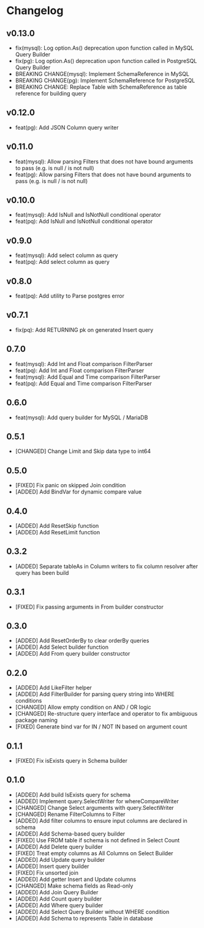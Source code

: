 # Changelog

## v0.13.0

- fix(mysql): Log option.As() deprecation upon function called in MySQL Query Builder
- fix(pg): Log option.As() deprecation upon function called in PostgreSQL Query Builder
- BREAKING CHANGE(mysql): Implement SchemaReference in MySQL
- BREAKING CHANGE(pg): Implement SchemaReference for PostgreSQL
- BREAKING CHANGE: Replace Table with SchemaReference as table reference for building query

## v0.12.0

- feat(pg): Add JSON Column query writer

## v0.11.0

- feat(mysql): Allow parsing Filters that does not have bound arguments to pass (e.g. is null / is not null)
- feat(pg): Allow parsing Filters that does not have bound arguments to pass (e.g. is null / is not null)

## v0.10.0

- feat(mysql): Add IsNull and IsNotNull conditional operator
- feat(pq): Add IsNull and IsNotNull conditional operator

## v0.9.0

- feat(mysql): Add select column as query
- feat(pq): Add select column as query

## v0.8.0

- feat(pq): Add utility to Parse postgres error

## v0.7.1

- fix(pq): Add RETURNING pk on generated Insert query

## 0.7.0

- feat(mysql): Add Int and Float comparison FilterParser
- feat(pq): Add Int and Float comparison FilterParser
- feat(mysql): Add Equal and Time comparison FilterParser
- feat(pq): Add Equal and Time comparison FilterParser

## 0.6.0

- feat(mysql): Add query builder for MySQL / MariaDB

## 0.5.1

- [CHANGED] Change Limit and Skip data type to int64

## 0.5.0

- [FIXED] Fix panic on skipped Join condition
- [ADDED] Add BindVar for dynamic compare value

## 0.4.0

- [ADDED] Add ResetSkip function
- [ADDED] Add ResetLimit function

## 0.3.2

- [ADDED] Separate tableAs in Column writers to fix column resolver after query has been build

## 0.3.1

- [FIXED] Fix passing arguments in From builder constructor

## 0.3.0

- [ADDED] Add ResetOrderBy to clear orderBy queries
- [ADDED] Add Select builder function
- [ADDED] Add From query builder constructor

## 0.2.0

- [ADDED] Add LikeFilter helper
- [ADDED] Add FilterBuilder for parsing query string into WHERE conditions
- [CHANGED] Allow empty condition on AND / OR logic
- [CHANGED] Re-structure query interface and operator to fix ambiguous package naming 
- [FIXED] Generate bind var for IN / NOT IN based on argument count

## 0.1.1

- [FIXED] Fix isExists query in Schema builder

## 0.1.0

- [ADDED] Add build IsExists query for schema
- [ADDED] Implement query.SelectWriter for whereCompareWriter
- [CHANGED] Change Select arguments with query.SelectWriter
- [CHANGED] Rename FilterColumns to Filter
- [ADDED] Add filter columns to ensure input columns are declared in schema
- [ADDED] Add Schema-based query builder
- [FIXED] Use FROM table if schema is not defined in Select Count
- [ADDED] Add Delete query builder
- [FIXED] Treat empty columns as All Columns on Select Builder
- [ADDED] Add Update query builder
- [ADDED] Insert query builder
- [FIXED] Fix unsorted join
- [ADDED] Add getter Insert and Update columns
- [CHANGED] Make schema fields as Read-only
- [ADDED] Add Join Query Builder
- [ADDED] Add Count query builder
- [ADDED] Add Where query builder
- [ADDED] Add Select Query Builder without WHERE condition
- [ADDED] Add Schema to represents Table in database
